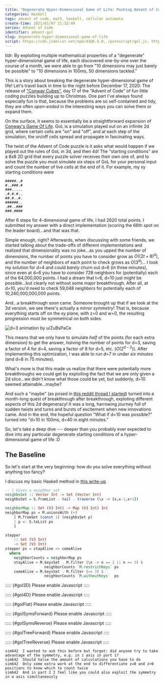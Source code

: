 ```yaml
---
title: "Degenerate Hyper-Dimensional Game of Life: Pushing Advent of Code to its Limits"
categories: Haskell
tags: advent of code, math, haskell, cellular automata
create-time: 2021/01/07 21:32:49
series: Advent of Code
identifier: advent-gol
slug: degenerate-hyper-dimensional-game-of-life
script: https://cdn.jsdelivr.net/npm/d3@6.5.0, /purescript/gol.js, https://cdn.jsdelivr.net/npm/d3-simple-slider@1.10.3
---
```


tldr: By exploiting multiple mathematical properties of a "degenerate"
hyper-dimensional game of life, each discovered one-by-one over the course of a
month, we were able to go from "10 dimensions may just barely be possible" to
"10 dimensions in 100ms, 50 dimensions tackled."

This is a story about breaking the degenerate hyper-dimensional game of life!
Let's travel back in time to the night before December 17, 2020: The release of
["Conway Cubes"][puzzle], day 17 of the "Advent of Code" of fun
little coding puzzles building up to Christmas.  One part I've always found
especially fun is that, because the problems are so self-contained and tidy,
they are often *open-ended* in the interesting ways you can solve them or
expand them.

[puzzle]: https://adventofcode.com/2020/day/17

On the surface, it seems to essentially be a straightforward expansion of
[Conway's Game Of Life][life].  GoL is a simulation played out on an infinite 2d
grid, where certain cells are "on" and "off", and at each step of the
simulation, the on/off cells spread and propagate in fascinating ways.

[life]: https://en.wikipedia.org/wiki/Conway%27s_Game_of_Life

The twist of the Advent of Code puzzle is it asks what would happen if we
played out the rules of GoL in 3d, and then 4d!  The "starting conditions" are
a 8x8 2D grid that every puzzle solver receives their own one of, and to solve
the puzzle you must simulate six steps of GoL for your personal input and count
the number of live cells at the end of it.  For example, my xy starting
conditions were

```
#####..#
#..###.#
###.....
.#.#.#..
##.#..#.
######..
.##..###
###.####
```

After 6 steps for 4-dimensional game of life, I had 2620 total points.
I submitted my answer with a direct implementation (scoring the 66th spot on
the leader board)...and that was that.

Simple enough, right?  Afterwards, when discussing with some friends, we
started talking about the trade-offs of different implementations and realized
that dimensionality was no joke...as you upped the number of dimensions, the
number of points you have to consider grow as $O((2t+8)^d)$, and the number of
neighbors of each point to check grows as $O(3^d)$... I took my solution for
d=4 and could *barely* churn out d=6 (in three minutes), since even at d=6 you
have to consider 728 neighbors for (potentially) each of the 64,000,000 points.
I had a dream that t=6, d=10 just *might* be possible...but clearly not without
some major breakthrough.  After all, at d=10, you'd need to check 59,048 neighbors for
potentially each of 10,240,000,000,000 points.

And...a breakthrough soon came. Someone brought up that if we look at the 3d
version, we see there's actually a *mirror symmetry*!  That is, because
everything starts off on the xy plane, with z=0 and w=0, the resulting
progression must be symmetrical on both sides.

![d=3 animation by [u/ZuBsPaCe][]](/img/entries/advent-gol/life3d.gif "d=3 animation u/ZuBsPaCe")

[u/ZuBsPaCe]: https://www.reddit.com/r/adventofcode/comments/kfa3nr/2020_day_17_godot_cubes_i_think_i_went_a_bit_too/

This means that we only have to simulate *half* of the points (for each extra
dimension) to get the answer, *halving* the number of points for d=3, saving a
factor of 4 for d=4, saving a factor of 8 for d=5, etc. ($O(2^{d-2})$).  After
implementing this optimization, I was able to run d=7 in under *six minutes*
(and d=8 in 75 minutes).

What's more is that this made us realize that there were potentially more
breakthroughs we could get by exploiting the fact that we are only given a 2d
slice...we didn't know what those could be yet, but suddenly, d=10 seemed
attainable...maybe?

And such a "maybe" (as posed in [this reddit thread I started][reddit]) turned
into a month-long quest of breakthrough after breakthrough, exploting different
aspects of this 2d degeneracy!  It was a long, harrowing journey full of sudden
twists and turns and bursts of excitement when new innovations came.  And in
the end, the hopeful question "What if d=10 was possible?" turned into "d=10 in
100ms, d=40 in eight minutes."

[reddit]: https://www.reddit.com/r/adventofcode/comments/kfb6zx/day_17_getting_to_t6_at_for_higher_spoilerss/

So, let's take a deep dive --- deeper than you probably ever expected to dive
into any particular degenerate starting conditions of a hyper-dimensional game
of life :D

The Baseline
------------

So let's start at the very beginning: how do you solve everything without
anything too fancy?

I discuss my basic Haskell method in [this write-up][basic]

[basic]: https://github.com/mstksg/advent-of-code-2020/blob/master/reflections-out/day17.md

```haskell
-- | Given a neighbor set
neighbsSet :: Vector Int -> Set (Vector Int)
neighbsSet = S.fromList . tail . traverse (\x -> [x,x-1,x+1])

neighborMap :: Set (V3 Int) -> Map (V3 Int) Int
neighborMap ps = M.unionsWith (+)
    [ M.fromSet (const 1) (neighbsSet p)
    | p <- S.toList ps
    ]

stepper
    :: Set (V3 Int)
    -> Set (V3 Int)
stepper ps = stayAlive <> comeAlive
  where
    neighborCounts = neighborMap ps
    stayAlive = M.keysSet . M.filter (\n -> n == 2 || n == 3) $
                  neighborCounts `M.restrictKeys` ps
    comeAlive = M.keysSet . M.filter (== 3) $
                  neighborCounts `M.withoutKeys`  ps
```

::::: {#gol3D}
Please enable Javascript
:::::

::::: {#gol4D}
Please enable Javascript
:::::

::::: {#golFlat}
Please enable Javascript
:::::

::::: {#golSymsForward}
Please enable Javascript
:::::

::::: {#golSymsReverse}
Please enable Javascript
:::::

::::: {#golTreeForward}
Please enable Javascript
:::::

::::: {#golTreeReverse}
Please enable Javascript
:::::


```
sim642  I wanted to ask this before but forgot: did anyone try to take advantage of the symmetry, e.g. in z axis in part 1?
sim642  Should halve the amount of calculations you have to do
sim642  Only some extra work at the end to differentiate z=0 and z>0 positions to know which to count twice
sim642  And in part 2 I feel like you could also exploit the symmetry in w axis simultaneously
```
